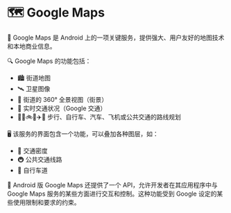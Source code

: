 # 🗺️ Google Maps

🌟 Google Maps 是 Android 上的一项关键服务，提供强大、用户友好的地图技术和本地商业信息。

🔍 Google Maps 的功能包括：
- 🏙️ 街道地图
- 🛰️ 卫星图像
- 🌆 街道的 360° 全景视图（街景）
- 🚗 实时交通状况（Google 交通）
- 🚶‍♂️🚲🚗✈️🚌 步行、自行车、汽车、飞机或公共交通的路线规划

🖥️ 该服务的界面包含一个功能，可以叠加各种图层，如：
- 🚦 交通密度
- 🚇 公共交通线路
- 🚴 自行车道

📱 Android 版 Google Maps 还提供了一个 API，允许开发者在其应用程序中与 Google Maps 服务的某些方面进行交互和控制。这种功能受到 Google 设定的某些使用限制和要求的约束。